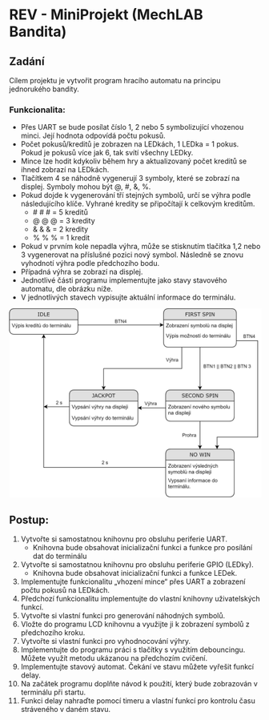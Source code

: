 # REV - MiniProjekt (MechLAB Bandita)

## Zadání
Cílem projektu je vytvořit program hracího automatu na principu jednorukého bandity.

### Funkcionalita:
*	Přes UART se bude posílat číslo 1, 2 nebo 5 symbolizující vhozenou minci. Její hodnota odpovídá počtu pokusů.
*	Počet pokusů/kreditů je zobrazen na LEDkách, 1 LEDka = 1 pokus. Pokud je pokusů více jak 6, tak svítí všechny LEDky.
*	Mince lze hodit kdykoliv během hry a aktualizovaný počet kreditů se ihned zobrazí na LEDkách.
*	Tlačítkem 4 se náhodně vygenerují 3 symboly, které se zobrazí na displej. Symboly mohou být @, #, &, %.
*	Pokud dojde k vygenerování tří stejných symbolů, určí se výhra podle následujícího klíče. Vyhrané kredity se připočítají k celkovým kreditům.
    *	\# \# \#	 = 5 kreditů
    *	@ @ @ 	= 3 kredity
    *	& & &	= 2 kredity
    *	% % %	= 1 kredit
*	Pokud v prvním kole nepadla výhra, může se stisknutím tlačítka 1,2 nebo 3 vygenerovat na příslušné pozici nový symbol. Následně se znovu vyhodnotí výhra podle předchozího bodu.
*	Případná výhra se zobrazí na displej.
*	Jednotlivé části programu implementujte jako stavy stavového automatu, dle obrázku níže.
*	V jednotlivých stavech vypisujte aktuální informace do terminálu.

<img src="slot_diagram.png" width="700">

## Postup:

1.	Vytvořte si samostatnou knihovnu pro obsluhu periferie UART.
    *	Knihovna bude obsahovat inicializační funkci a funkce pro posílání dat do terminálu
2.	Vytvořte si samostatnou knihovnu pro obsluhu periferie GPIO (LEDky).
    *	Knihovna bude obsahovat inicializační funkci a funkce LEDek.
3.	Implementujte funkcionalitu „vhození mince“ přes UART a zobrazení počtu pokusů na LEDkách.
4.	Předchozí funkcionalitu implementujte do vlastní knihovny uživatelských funkcí.
5.	Vytvořte si vlastní funkci pro generování náhodných symbolů.
6.	Vložte do programu LCD knihovnu a využijte ji k zobrazení symbolů z předchozího kroku.
7.	Vytvořte si vlastní funkci pro vyhodnocování výhry.
8.	Implementujte do programu práci s tlačítky s využitím debouncingu. Můžete využít metodu ukázanou na předchozím cvičení.
9.	Implementujte stavový automat. Čekání ve stavu můžete vyřešit funkcí delay.
10.	Na začátek programu doplňte návod k použití, který bude zobrazován v terminálu při startu.
11.	Funkci delay nahraďte pomocí timeru a vlastní funkcí pro kontrolu času stráveného v daném stavu.
